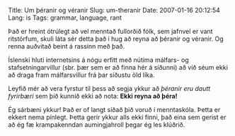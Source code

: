 Title: Um þéranir og véranir
Slug: um-theranir
Date: 2007-01-16 20:12:54
Lang: is
Tags: grammar, language, rant

Það er hreint ótrúlegt að vel menntað fullorðið fólk, sem jafnvel er vant ritstörfum, skuli láta sér detta það í hug að reyna að þéranir og véranir. Og renna auðvitað beint á rassinn með það.

Íslenski hluti internetsins á nógu erfitt með nútíma málfars- og stafsetningarvillur (sbr. þær sem er að finna hér á síðunni) að við séum ekki að draga fram málfarsvillur frá þar síðustu öld líka.

Leyfið mér að vera fyrstur til þess að segja ykkur að *þéranir eru dautt fyrirbæri* sem þið kunnið ekki að nota: **Ekki reyna að þéra!**

Ég sárbæni ykkur! Það er of langt síðað þið voruð í menntaskóla. Þetta er ekkert nema pínlegt. Þetta gerir ykkur alls ekki fínni, það eina sem gerist er að ég fæ krampakenndan aumingjahroll þegar ég les klúðrið.